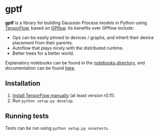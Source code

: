 # gptf

**gptf** is a library for building Gaussian Process models in Python using
[TensorFlow][tensorflow], based on [GPflow][GPflow]. Its benefits over
GPflow include:

- Ops can be easily pinned to devices / graphs, and inherit their device
  placement from their parents.
- Autoflow that plays nicely with the distributed runtime.
- Better trees for a better world.

Explanatory notebooks can be found in the [notebooks directory][notebooks],
and documentation can be found [here][documentation].

## Installation

1. [Install TensorFlow manually][install tensorflow] (at least version r0.11).
2. Run `python setup.py develop`.

## Running tests

Tests can be run using `python setup.py nosetests`.


[tensorflow]: https://www.tensorflow.org
[install tensorflow]: https://www.tensorflow.org/versions/r0.11/get_started/os_setup.html#pip-installation
[GPflow]: https://github.com/GPflow/GPflow
[notebooks]: notebooks
[documentation]: http://icl-sml.github.io/gptf/

